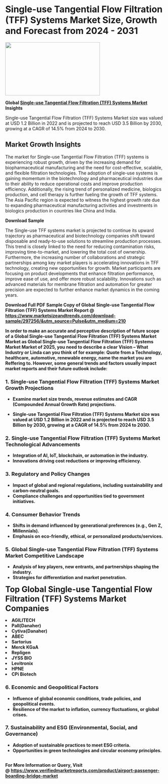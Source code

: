 <H1>Single-use Tangential Flow Filtration (TFF) Systems Market Size, Growth and Forecast from 2024 - 2031</H1><img class="aligncenter size-medium wp-image-584254" src="https://thirdeyenews.in/wp-content/uploads/2024/09/Global-Market-Research-300x168.jpeg" alt="" width="300" height="168" /><p><strong>Global&nbsp;<a href="https://www.marketsizeandtrends.com/download-sample/297256/&amp;utm_source=Pulse&amp;utm_medium=210">Single-use Tangential Flow Filtration (TFF) Systems Market</a> Insights</strong></p><p>Single-use Tangential Flow Filtration (TFF) Systems Market size was valued at USD 1.2 Billion in 2022 and is projected to reach USD 3.5 Billion by 2030, growing at a CAGR of 14.5% from 2024 to 2030.</p><p><h2>Market Growth Insights</h2> <p>The market for Single-use Tangential Flow Filtration (TFF) systems is experiencing robust growth, driven by the increasing demand for biopharmaceutical manufacturing and the need for cost-effective, scalable, and flexible filtration technologies. The adoption of single-use systems is gaining momentum in the biotechnology and pharmaceutical industries due to their ability to reduce operational costs and improve production efficiency. Additionally, the rising trend of personalized medicine, biologics production, and cell therapy is further fueling the growth of TFF systems. The Asia Pacific region is expected to witness the highest growth rate due to expanding pharmaceutical manufacturing activities and investments in biologics production in countries like China and India.</p> <p><strong>Download Sample</strong></p> <p>The Single-use TFF systems market is projected to continue its upward trajectory as pharmaceutical and biotechnology companies shift toward disposable and ready-to-use solutions to streamline production processes. This trend is closely linked to the need for reducing contamination risks, improving time-to-market, and lowering the total cost of ownership. Furthermore, the increasing number of collaborations and strategic partnerships among key market players is accelerating innovations in TFF technology, creating new opportunities for growth. Market participants are focusing on product developments that enhance filtration performance, improve ease of use, and offer more robust scalability. Innovations such as advanced materials for membrane filtration and automation for greater precision are expected to further enhance market dynamics in the coming years.</p> <p><strong></p><p><span class=""><strong>Download Full PDF Sample Copy of Global Single-use Tangential Flow Filtration (TFF) Systems Market Report</strong> @ <a href="https://www.marketsizeandtrends.com/download-sample/297256/&amp;utm_source=Pulse&amp;utm_medium=210" target="_blank">https://www.marketsizeandtrends.com/download-sample/297256/&amp;utm_source=Pulse&amp;utm_medium=210</a></span></p><p>In order to make an accurate and perceptive description of future scope of a Global&nbsp;Single-use Tangential Flow Filtration (TFF) Systems Market Market as Global&nbsp;Single-use Tangential Flow Filtration (TFF) Systems Market Market of 2025, you need to describe a clear Vision &ndash; What Industry or Linda can you think of for example: Quote from a Technology, healthcare, automotive, renewable energy, name the market you are Reffering to. However, some general trends and factors usually impact market reports and their future outlook include:</p><h3>1.&nbsp;<strong>Single-use Tangential Flow Filtration (TFF) Systems Market Growth Projections</strong></h3><ul><li>Examine market size trends, revenue estimates and CAGR (Compounded Annual Growth Rate) projections.</li><li><p>Single-use Tangential Flow Filtration (TFF) Systems Market size was valued at USD 1.2 Billion in 2022 and is projected to reach USD 3.5 Billion by 2030, growing at a CAGR of 14.5% from 2024 to 2030.</p></li></ul><h3>2.&nbsp;<strong>Single-use Tangential Flow Filtration (TFF) Systems Market Technological Advancements</strong></h3><ul><li>Integration of AI, IoT, blockchain, or automation in the industry.</li><li>Innovations driving cost reductions or improving efficiency.</li></ul><h3>3.&nbsp;<strong>Regulatory and Policy Changes</strong></h3><ul><li>Impact of global and regional regulations, including sustainability and carbon-neutral goals.</li><li>Compliance challenges and opportunities tied to government initiatives.</li></ul><h3>4.&nbsp;<strong>Consumer Behavior Trends</strong></h3><ul><li>Shifts in demand influenced by generational preferences (e.g., Gen Z, Millennials).</li><li>Emphasis on eco-friendly, ethical, or personalized products/services.</li></ul><h3>5.&nbsp;<strong>Global Single-use Tangential Flow Filtration (TFF) Systems Market Competitive Landscape</strong></h3><ul><li>Analysis of key players, new entrants, and partnerships shaping the industry.</li><li>Strategies for differentiation and market penetration.</li></ul><p data-pm-slice="1 1 []"><span style="color: inherit; font-family: inherit; font-size: 25px;">Top Global Single-use Tangential Flow Filtration (TFF) Systems Market Companies</span></p><div class="" data-test-id=""><p><li>AGILITECH</li><li> Pall(Danaher)</li><li> Cytiva(Danaher)</li><li> ABEC</li><li> Sartorius</li><li> Merck KGaA</li><li> Repligen</li><li> JYSS BIO</li><li> Levitronix</li><li> HPNE</li><li> CPi Biotech</li></p></div><h3>6.&nbsp;<strong>Economic and Geopolitical Factors</strong></h3><ul><li>Influence of global economic conditions, trade policies, and geopolitical events.</li><li>Resilience of the market to inflation, currency fluctuations, or global crises.</li></ul><h3>7.&nbsp;<strong>Sustainability and ESG (Environmental, Social, and Governance)</strong></h3><ul><li>Adoption of sustainable practices to meet ESG criteria.</li><li>Opportunities in green technologies and circular economy principles.</li></ul><h2><strong style="font-size: 14px;">For More Information or Query, Visit @&nbsp;</strong><a style="background-color: #ffffff; font-size: 14px;" href="https://www.marketsizeandtrends.com/report/single-use-tangential-flow-filtration-tff-systems-market/" target="_blank">https://www.verifiedmarketreports.com/product/airport-passenger-boarding-bridge-market</a></h2>
